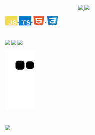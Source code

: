 
<div align="center">
  <a href="https://github.com/strkalec">
  <img height="180em" src="https://github-readme-stats.vercel.app/api?username=strkalec&show_icons=true&theme=dracula&include_all_commits=true&count_private=true"/>
  <img height="180em" src="https://github-readme-stats.vercel.app/api/top-langs/?username=strkalec&layout=compact&langs_count=7&theme=dracula"/>
</div>
<div style="display: inline_block"><br>
  <img align="center" alt="oZo-Js" height="30" width="40" src="https://raw.githubusercontent.com/devicons/devicon/master/icons/javascript/javascript-plain.svg">
  <img align="center" alt="oZo-Ts" height="30" width="40" src="https://raw.githubusercontent.com/devicons/devicon/master/icons/typescript/typescript-plain.svg">
  <img align="center" alt="oZo-HTML" height="30" width="40" src="https://raw.githubusercontent.com/devicons/devicon/master/icons/html5/html5-original.svg">
  <img align="center" alt="oZo-CSS" height="30" width="40" src="https://raw.githubusercontent.com/devicons/devicon/master/icons/css3/css3-original.svg"> 
</div>
  
  ##
 <br>
<div> 
  <a href="https://instagram.com/gabriel_vsm_" target="_blank"><img src="https://img.shields.io/badge/-Instagram-%23E4405F?style=for-the-badge&logo=instagram&logoColor=white" target="_blank"></a>
  <a href = "mailto:vytorgabriel123v@gmail.com"><img src="https://img.shields.io/badge/-Gmail-%23333?style=for-the-badge&logo=gmail&logoColor=white" target="_blank"></a>
  <a href="https://www.linkedin.com/in/strkalec/" target="_blank"><img src="https://img.shields.io/badge/-LinkedIn-%230077B5?style=for-the-badge&logo=linkedin&logoColor=white" target="_blank"></a> 
 
  ![Snake animation](https://github.com/strkalec/strkalec/blob/output/github-contribution-grid-snake.svg)
  
 
</div>

<div>
<br>

![](https://komarev.com/ghpvc/?username=sTrkalec&label=📈+You+are+visitor+number&color=green)
</div>